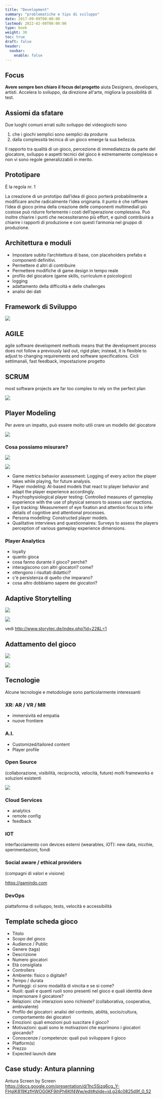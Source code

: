 ```yaml
---
title: "Development"
summary: "problematiche e tips di sviluppo"
date: 2017-09-09T00:00:00
lastmod: 2022-02-08T00:00:00
type: book
weight: 30
toc: true
draft: false
header:
  navbar:
    enable: false
---
```


## Focus
**Avere sempre ben chiaro il focus del progetto** aiuta Designers, developers, artisti. Accelera lo sviluppo, da direzione all'arte, migliora la possibilità di test.

## Assiomi da sfatare
Due luoghi comuni errati sullo sviluppo dei videogiochi sono
1) che i giochi semplici sono semplici da produrre 
2) dalla complessità tecnica di un gioco emerge la sua bellezza. 

Il rapporto tra qualità di un gioco, percezione di immediatezza da parte del giocatore, sviluppo e aspetti tecnici del gioco è estremamente complesso e non vi sono regole generalizzabili in merito.

## Prototipare
È la regola nr. 1

La creazione di un prototipo dall’idea di gioco porterà probabilmente a modificare anche radicalmente l’idea originaria. Il punto è che raffinare l’idea di gioco prima della creazione delle componenti multimediali più costose può ridurre fortemente i costi dell’operazione complessiva. Può inoltre chiarire i punti che necessiteranno più effort, e quindi contribuirà a chiarire i rapporti di produzione e con questi l’armonia nel gruppo di produzione.

## Architettura e moduli
- Impostare subito l’architettura di base, con placeholders prefabs e componenti definitivi.
- Permettere d altri di contribuire
- Permettere modifiche di game design in tempo reale
- profilo del giocatore (game skills, curriculum e psicologico)
- logging
- adattamento della difficoltà e delle challenges
- analisi dei dati

## Framework di Sviluppo
![](../img/frameworkdisviluppo.webp)

## AGILE
agile software development methods means that the development process does not follow a previously laid out, rigid plan; instead, it is flexible to adjust to changing requirements and software specifications.
Cicli settimanali, fast feedback, impostazione progetto


## SCRUM
most software projects are far too complex to rely on the perfect plan

![](../img/scrum.webp)

## Player Modeling
Per avere un impatto, può essere molto utili crare un modello del giocatore

![](../img/player_model.webp)

### Cosa possiamo misurare?

![](../img/game_measure_performance.webp)


![](../img/player_experience.webp)

- Game metrics behavior assessment: Logging of every action the player takes while playing, for future analysis.
- Player modeling: AI-based models that react to player behavior and adapt the player experience accordingly.
- Psychophysiological player testing: Controlled measures of gameplay experience with the use of physical sensors to assess user reactions.
- Eye tracking: Measurement of eye fixation and attention focus to infer details of cognitive and attentional processes.
- Persona modelling: Constructed player models.
- Qualitative interviews and questionnaires: Surveys to assess the players perception of various gameplay experience dimensions.

### Player Analytics
- loyalty
- quanto gioca
- cosa fanno durante il gioco? perché?
- interagiscono con altri giocatori? come?
- ottengono i risultati didattici?
- c'è persistenza di quello che imparano?
- cosa altro dobbiamo sapere dei giocatori?

## Adaptive Storytelling
![](../img/game_storytelling.webp)

![](../img/game_storytelling_2.webp)

vedi http://www.storytec.de/index.php?id=22&L=1


## Adattamento del gioco
![](../img/game_adattamento.webp)

![](../img/player_preferences.webp)




## Tecnologie
Alcune tecnologie e metodologie sono particolarmente interessanti

### XR: AR / VR / MR
- immersività ed empatia
- nuove frontiere

### A.I.
- Customized/tailored content
- Player profile

### Open Source
(collaborazione, visibilità, reciprocità, velocità, future)
molti frameworks e soluzioni esistenti

![](../img/img/open_everything.webp)

### Cloud Services
- analytics
- remote config
- feedback

### IOT
interfacciamento con devices esterni (wearables, iOT): new data, nicchie, sperimentazioni, fondi

### Social aware / ethical providers
(compagni di valori e visione)

<https://gamindo.com>

### DevOps
piattaforma di sviluppo, tests, velocità e accessibilità

## Template scheda gioco
- Titolo
- Scopo del gioco
- Audience / Public
- Genere (tags)
- Descrizione
- Numero giocatori
- Età consigliata
- Controllers
- Ambiente: fisico o digitale? 
- Tempo / durata
- Punteggi: ci sono modalità di vincita e se si come?
- Ruoli: quali e quanti ruoli sono presenti nel gioco e quali identità deve impersonare il giocatore?
- Relazioni: che interazioni sono richieste? (collaborativa, cooperativa, ambivalente)
- Profilo dei giocatori: analisi del contesto, abilità, socio/cultura, comportamento dei giocatori
- Emozioni: quali emozioni può suscitare il gioco?
- Motivazioni: quali sono le motivazioni che esprimono i giocatori giocando?
- Conoscenze / competenze: quali può sviluppare il gioco
- Platform(s)
- Prezzo
- Expected launch date

## Case study: Antura planning
Antura Screen by Screen
https://docs.google.com/presentation/d/1hc5Sjzq6cg_Y-FHgIK819KzfHWOG0KF9jhPh6Klf4Ww/edit#slide=id.g24c0825d9f_0_52
